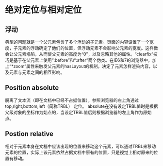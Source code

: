 #  绝对定位与相对定位
## 浮动
典型的问题就是一个父元素包含了多个浮动的子元素。页面的内容设置了一个宽度，子元素的浮动确定了他们的位置，但浮动元素不会影响父元素的宽度。这样做会让父元素塌陷，从而使父元素的高度为“0”，以及忽略其他的属性。“clearfix”技巧是基于在父元素上使用“:before”和“:after”两个伪类。在IE6和7的浏览器中，加上“*zoom”属性来触发父元素的hasLayout的机制。决定了元素怎样渲染内容，以及元素与元素之间的相互影响。

## Position absolute
脱离了文本流（即在文档中已经不占据位置），参照浏览器的左上角通过top,right,bottom,left（简称TRBL） 定位。 absolute在没有设定TRBL值时是根据父级对象的坐标作为始点的，当设定TRBL值后则根据浏览器的左上角作为原始点。

## Postion relative
相对于元素本身在文档中应该出现的位置来移动这个元素，可以通过TRBL来移动元素的位置，实际上该元素依然占据文档中原有的位置，只是视觉上相对原来的位置有移动。
